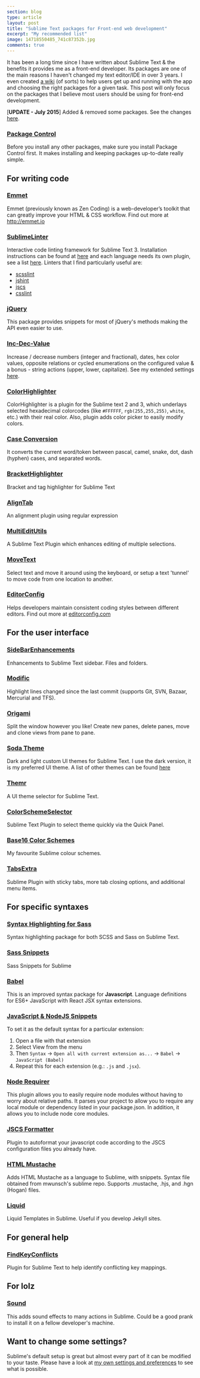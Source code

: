 ```yaml
---
section: blog
type: article
layout: post
title: "Sublime Text packages for Front-end web development"
excerpt: "My recommended list"
image: 14718550485_741c87352b.jpg
comments: true
---
```

It has been a long time since I have written about Sublime Text & the benefits it provides me as a front-end developer. Its packages are one of the main reasons I haven't changed my text editor/IDE in over 3 years. I even created [a wiki](https://github.com/mrmartineau/SublimeTextSetupWiki/wiki/) (of sorts) to help users get up and running with the app and choosing the right packages for a given task. This post will only focus on the packages that I believe most users should be using for front-end development.

[**UPDATE - July 2015**] Added & removed some packages. See the changes [here](https://github.com/mrmartineau/martineau.tv/commit/1bb1c4a54cd713b9f6b4b98541f74fef92e24e05).

### [Package Control](https://sublime.wbond.net/installation)
Before you install any other packages, make sure you install Package Control first. It makes installing and keeping packages up-to-date really simple.

## For writing code
### [Emmet](https://sublime.wbond.net/packages/Emmet)
Emmet (previously known as Zen Coding) is a web-developer’s toolkit that can greatly improve your HTML & CSS workflow. Find out more at http://emmet.io

### [SublimeLinter](https://sublime.wbond.net/packages/SublimeLinter)
Interactive code linting framework for Sublime Text 3. Installation instructions can be found at [here](http://sublimelinter.readthedocs.org/en/latest/installation.html) and each language needs its own plugin, see a list [here](https://sublime.wbond.net/search/sublimelinter). Linters that I find particularly useful are:

* [scsslint](https://packagecontrol.io/packages/SublimeLinter-contrib-scss-lint)
* [jshint](https://packagecontrol.io/packages/SublimeLinter-jshint)
* [jscs](https://packagecontrol.io/packages/SublimeLinter-jscs)
* [csslint](https://packagecontrol.io/packages/SublimeLinter-csslint)

### [jQuery](https://sublime.wbond.net/packages/jQuery)
This package provides snippets for most of jQuery's methods making the API even easier to use.

### [Inc-Dec-Value](https://sublime.wbond.net/packages/Inc-Dec-Value)
Increase / decrease numbers (integer and fractional), dates, hex color values, opposite relations or cycled enumerations on the configured value & a bonus - string actions (upper, lower, capitalize). See my extended settings [here](https://github.com/mrmartineau/SublimeText3UserSettings/blob/master/inc_dec_value.sublime-settings).

### [ColorHighlighter](https://sublime.wbond.net/packages/Color%20Highlighter)
ColorHighlighter is a plugin for the Sublime text 2 and 3, which underlays selected hexadecimal colorcodes (like `#FFFFFF`, `rgb(255,255,255)`, `white`, etc.) with their real color. Also, plugin adds color picker to easily modify colors.

### [Case Conversion](https://sublime.wbond.net/packages/Case%20Conversion)
It converts the current word/token between pascal, camel, snake, dot, dash (hyphen) cases, and separated words.

### [BracketHighlighter](https://sublime.wbond.net/packages/BracketHighlighter)
Bracket and tag highlighter for Sublime Text

### [AlignTab](https://sublime.wbond.net/packages/AlignTab)
An alignment plugin using regular expression

### [MultiEditUtils](https://sublime.wbond.net/packages/MultiEditUtils)
A Sublime Text Plugin which enhances editing of multiple selections.

### [MoveText](https://packagecontrol.io/packages/MoveText)
Select text and move it around using the keyboard, or setup a text 'tunnel' to move code from one location to another.

### [EditorConfig](https://packagecontrol.io/packages/EditorConfig)
Helps developers maintain consistent coding styles between different editors. Find out more at [editorconfig.com](http://editorconfig.com)

## For the user interface

### [SideBarEnhancements](https://sublime.wbond.net/packages/SideBarEnhancements)
Enhancements to Sublime Text sidebar. Files and folders.

### [Modific](https://sublime.wbond.net/packages/Modific)
Highlight lines changed since the last commit (supports Git, SVN, Bazaar, Mercurial and TFS).

### [Origami](https://sublime.wbond.net/packages/Origami)
Split the window however you like! Create new panes, delete panes, move and clone views from pane to pane.

### [Soda Theme](https://sublime.wbond.net/packages/Theme%20-%20Soda)
Dark and light custom UI themes for Sublime Text. I use the dark version, it is my preferred UI theme. A list of other themes can be found [here](https://github.com/mrmartineau/SublimeTextSetupWiki/wiki/Interface-Themes)

### [Themr](https://sublime.wbond.net/packages/Themr)
A UI theme selector for Sublime Text.

### [ColorSchemeSelector](https://sublime.wbond.net/packages/ColorSchemeSelector)
Sublime Text Plugin to select theme quickly via the Quick Panel.

### [Base16 Color Schemes](https://sublime.wbond.net/packages/Base16%20Color%20Schemes)
My favourite Sublime colour schemes.

### [TabsExtra](https://sublime.wbond.net/packages/TabsExtra)
Sublime Plugin with sticky tabs, more tab closing options, and additional menu items.

## For specific syntaxes

### [Syntax Highlighting for Sass](https://packagecontrol.io/packages/Syntax%20Highlighting%20for%20Sass)
Syntax highlighting package for both SCSS and Sass on Sublime Text.

### [Sass Snippets](https://sublime.wbond.net/packages/SASS%20Snippets)
Sass Snippets for Sublime

### [Babel](https://packagecontrol.io/packages/Babel)
This is an improved syntax package for **Javascript**. Language definitions for ES6+ JavaScript with React JSX syntax extensions.

### [JavaScript & NodeJS Snippets](https://packagecontrol.io/packages/JavaScript%20%26%20NodeJS%20Snippets)
To set it as the default syntax for a particular extension:

1. Open a file with that extension
2. Select View from the menu
3. Then `Syntax` -> `Open all with current extension as...` -> `Babel` -> `JavaScript (Babel)`
4. Repeat this for each extension (e.g.: `.js` and `.jsx`).

### [Node Requirer](https://packagecontrol.io/packages/NodeRequirer)
This plugin allows you to easily require node modules without having to worry about relative paths. It parses your project to allow you to require any local module or dependency listed in your package.json. In addition, it allows you to include node core modules.

### [JSCS Formatter](https://packagecontrol.io/packages/JSCS-Formatter)
Plugin to autoformat your javascript code according to the JSCS configuration files you already have.

### [HTML Mustache](https://packagecontrol.io/packages/HTML%20Mustache)
Adds HTML Mustache as a language to Sublime, with snippets. Syntax file obtained from mwunsch's sublime repo. Supports .mustache, .hjs, and .hgn (Hogan) files.

### [Liquid](https://sublime.wbond.net/packages/Liquid)
Liquid Templates in Sublime. Useful if you develop Jekyll sites.

## For general help

### [FindKeyConflicts](https://sublime.wbond.net/search/FindKeyConflicts)
Plugin for Sublime Text to help identify conflicting key mappings.


## For lolz

### [Sound](https://sublime.wbond.net/packages/Sound)
This adds sound effects to many actions in Sublime. Could be a good prank to install it on a fellow developer's machine.

## Want to change some settings?
Sublime's default setup is great but almost every part of it can be modified to your taste. Please have a look at [my own settings and preferences](https://github.com/mrmartineau/SublimeText3UserSettings) to see what is possible.
